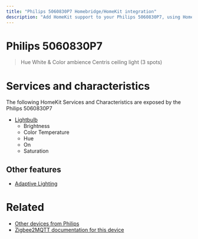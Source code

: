 ```yaml
---
title: "Philips 5060830P7 Homebridge/HomeKit integration"
description: "Add HomeKit support to your Philips 5060830P7, using Homebridge, Zigbee2MQTT and homebridge-z2m."
---
```

<!---
This file has been GENERATED using src/docgen/docgen.ts
DO NOT EDIT THIS FILE MANUALLY!
-->
# Philips 5060830P7
> Hue White & Color ambience Centris ceiling light (3 spots)


# Services and characteristics
The following HomeKit Services and Characteristics are exposed by
the Philips 5060830P7

* [Lightbulb](../../light.md)
  * Brightness
  * Color Temperature
  * Hue
  * On
  * Saturation


## Other features
* [Adaptive Lighting](../../light.md)


# Related
* [Other devices from Philips](../index.md#philips)
* [Zigbee2MQTT documentation for this device](https://www.zigbee2mqtt.io/devices/5060830P7.html)